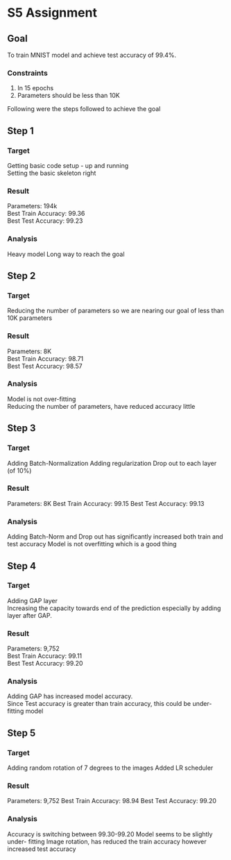 # S5 Assignment

## Goal 
To train MNIST model and achieve test accuracy of 99.4%.

### Constraints
1. In 15 epochs
2. Parameters should be less than 10K

Following were the steps followed to achieve the goal

## Step 1

### Target	
Getting basic code setup - up and running	
Setting the basic skeleton right	
### Result	
Parameters: 194k	
Best Train Accuracy: 99.36	
Best Test Accuracy: 99.23	
### Analysis	
Heavy model	
Long way to reach the goal	

## Step 2

### Target	
Reducing the number of parameters so we are nearing our goal of less than 10K parameters	
### Result	
Parameters: 8K	
Best Train Accuracy: 98.71	
Best Test Accuracy: 98.57	
### Analysis	
Model is not over-fitting	
Reducing the number of parameters, have reduced accuracy little	

## Step 3

### Target
Adding Batch-Normalization
Adding regularization Drop out to each layer (of 10%)
### Result
Parameters: 8K
Best Train Accuracy: 99.15
Best Test Accuracy: 99.13
### Analysis
Adding Batch-Norm and Drop out has significantly increased both train and test accuracy
Model is not overfitting which is a good thing

## Step 4

### Target	
Adding GAP layer	
Increasing the capacity towards end of the prediction especially by adding layer after GAP.	
### Result	
Parameters: 9,752	
Best Train Accuracy: 99.11	
Best Test Accuracy: 99.20	
### Analysis	
Adding GAP has increased model accuracy.	
Since Test accuracy is greater than train accuracy, this could be under-fitting model	

## Step 5

### Target
Adding random rotation of 7 degrees to the images
Added LR scheduler
### Result
Parameters: 9,752
Best Train Accuracy: 98.94
Best Test Accuracy: 99.20
### Analysis
Accuracy is switching between 99.30-99.20
Model seems to be slightly under- fitting
Image rotation, has reduced the train accuracy however increased test accuracy

